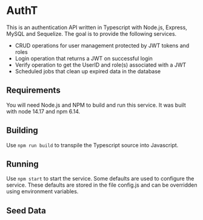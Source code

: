 # AuthT
This is an authentication API written in Typescript with Node.js, Express, MySQL and Sequelize.  The goal is to provide the following services.
* CRUD operations for user management protected by JWT tokens and roles
* Login operation that returns a JWT on successful login
* Verify operation to get the UserID and role(s) associated with a JWT
* Scheduled jobs that clean up expired data in the database

## Requirements
You will need Node.js and NPM to build and run this service. It was built with node 14.17 and npm 6.14.

## Building
Use `npm run build` to transpile the Typescript source into Javascript.

## Running
Use `npm start` to start the service.  Some defaults are used to configure the service.  These defaults are stored in the file config.js and can be overridden using environment variables.

## Seed Data

